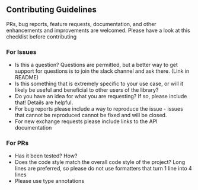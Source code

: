 ## Contributing Guidelines

PRs, bug reports, feature requests, documentation, and other enhancements and improvements are welcomed. Please have a look at this checklist before contributing

### For Issues

* Is this a question? Questions are permitted, but a better way to get support for questions is to join the slack channel and ask there. (Link in README)
* Is this something that is extremely specific to your use case, or will it likely be useful and beneficial to other users of the library? 
* Do you have an idea for what you are requesting? If so, please include that! Details are helpful.
* For bug reports please include a way to reproduce the issue - issues that cannot be reproduced cannot be fixed and will be closed.
* For new exchange requests please include links to the API documentation


### For PRs

* Has it been tested? How?
* Does the code style match the overall code style of the project? Long lines are preferred, so please do not use formatters that turn 1 line into 4 lines
* Please use type annotations
